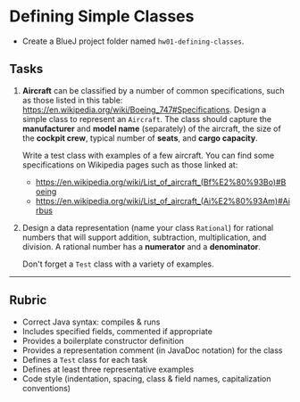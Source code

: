 # Defining Simple Classes

- Create a BlueJ project folder named `hw01-defining-classes`.

## Tasks

1. **Aircraft** can be classified by a number of common specifications, such as those listed in this table: https://en.wikipedia.org/wiki/Boeing_747#Specifications. Design a simple class to represent an `Aircraft`. The class should capture the **manufacturer** and **model name** (separately) of the aircraft, the size of the **cockpit crew**, typical number of **seats**, and **cargo capacity**.

   Write a test class with examples of a few aircraft. You can find some specifications on Wikipedia pages such as those linked at:

   - https://en.wikipedia.org/wiki/List_of_aircraft_(Bf%E2%80%93Bo)#Boeing
   - https://en.wikipedia.org/wiki/List_of_aircraft_(Ai%E2%80%93Am)#Airbus

2. Design a data representation (name your class `Rational`) for rational numbers that will support addition, subtraction, multiplication, and division. A rational number has a **numerator** and a **denominator**.

    Don't forget a `Test` class with a variety of examples.


---

## Rubric

- Correct Java syntax: compiles & runs
- Includes specified fields, commented if appropriate
- Provides a boilerplate constructor definition
- Provides a representation comment (in JavaDoc notation) for the class
- Defines a `Test` class for each task
- Defines at least three representative examples
- Code style (indentation, spacing, class & field names, capitalization conventions)

